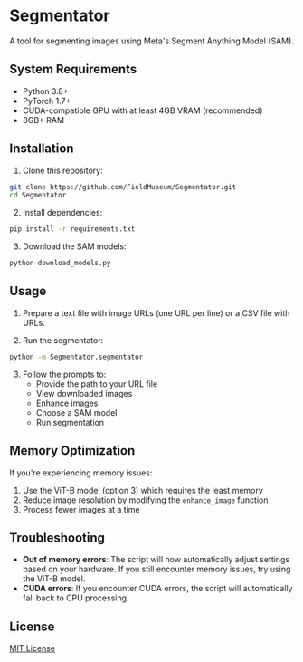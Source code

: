 # Segmentator

A tool for segmenting images using Meta's Segment Anything Model (SAM).

## System Requirements

- Python 3.8+
- PyTorch 1.7+
- CUDA-compatible GPU with at least 4GB VRAM (recommended)
- 8GB+ RAM

## Installation

1. Clone this repository:
```bash
git clone https://github.com/FieldMuseum/Segmentator.git
cd Segmentator
```

2. Install dependencies:
```bash
pip install -r requirements.txt
```

3. Download the SAM models:
```bash
python download_models.py
```

## Usage

1. Prepare a text file with image URLs (one URL per line) or a CSV file with URLs.

2. Run the segmentator:
```bash
python -m Segmentator.segmentator
```

3. Follow the prompts to:
   - Provide the path to your URL file
   - View downloaded images
   - Enhance images
   - Choose a SAM model
   - Run segmentation

## Memory Optimization

If you're experiencing memory issues:

1. Use the ViT-B model (option 3) which requires the least memory
2. Reduce image resolution by modifying the `enhance_image` function
3. Process fewer images at a time

## Troubleshooting

- **Out of memory errors**: The script will now automatically adjust settings based on your hardware. If you still encounter memory issues, try using the ViT-B model.
- **CUDA errors**: If you encounter CUDA errors, the script will automatically fall back to CPU processing.

## License

[MIT License](LICENSE)